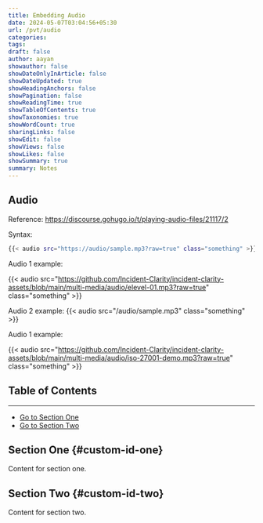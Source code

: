 ```yaml
---
title: Embedding Audio
date: 2024-05-07T03:04:56+05:30
url: /pvt/audio
categories: 
tags: 
draft: false
author: aayan
showauthor: false
showDateOnlyInArticle: false
showDateUpdated: true
showHeadingAnchors: false
showPagination: false
showReadingTime: true
showTableOfContents: true
showTaxonomies: true
showWordCount: true
sharingLinks: false
showEdit: false
showViews: false
showLikes: false
showSummary: true
summary: Notes
---
```

<!--more-->

## Audio





Reference: https://discourse.gohugo.io/t/playing-audio-files/21117/2

Syntax:

```sh
{{< audio src="https://audio/sample.mp3?raw=true" class="something" >}}
```

Audio 1 example: 

{{< audio src="https://github.com/Incident-Clarity/incident-clarity-assets/blob/main/multi-media/audio/elevel-01.mp3?raw=true" class="something" >}}

Audio 2 example: 
{{< audio src="/audio/sample.mp3" class="something" >}}

Audio 1 example: 

{{< audio src="https://github.com/Incident-Clarity/incident-clarity-assets/blob/main/multi-media/audio/iso-27001-demo.mp3?raw=true" class="something" >}}
## Table of Contents
---

- [Go to Section One](#custom-id-one)
- [Go to Section Two](#custom-id-two)


## Section One {#custom-id-one}
Content for section one.

## Section Two {#custom-id-two}
Content for section two.
